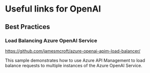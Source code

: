 # Useful links for OpenAI

## Best Practices

### Load Balancing Azure OpenAI Service

<https://github.com/jamesmcroft/azure-openai-apim-load-balancer/>

This sample demonstrates how to use Azure API Management to load balance requests to multiple instances of the Azure OpenAI Service.
